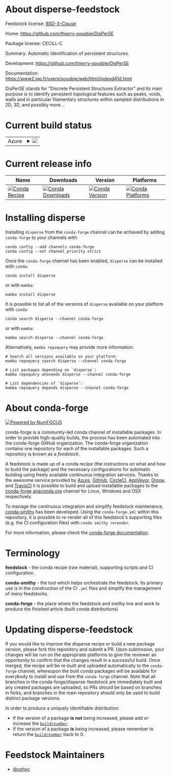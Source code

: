About disperse-feedstock
========================

Feedstock license: [BSD-3-Clause](https://github.com/conda-forge/disperse-feedstock/blob/main/LICENSE.txt)

Home: https://github.com/thierry-sousbie/DisPerSE

Package license: CECILL-C

Summary: Automatic identification of persistent structures.

Development: https://github.com/thierry-sousbie/DisPerSE

Documentation: https://www2.iap.fr/users/sousbie/web/html/indexd41d.html

DisPerSE stands for "Discrete Persistent Structures Extractor" and its main
purpose is to identify persistent topological features such as peaks, voids,
walls and in particular filamentary structures within sampled distributions
in 2D, 3D, and possibly more...


Current build status
====================


<table>
    
  <tr>
    <td>Azure</td>
    <td>
      <details>
        <summary>
          <a href="https://dev.azure.com/conda-forge/feedstock-builds/_build/latest?definitionId=19738&branchName=main">
            <img src="https://dev.azure.com/conda-forge/feedstock-builds/_apis/build/status/disperse-feedstock?branchName=main">
          </a>
        </summary>
        <table>
          <thead><tr><th>Variant</th><th>Status</th></tr></thead>
          <tbody><tr>
              <td>linux_64</td>
              <td>
                <a href="https://dev.azure.com/conda-forge/feedstock-builds/_build/latest?definitionId=19738&branchName=main">
                  <img src="https://dev.azure.com/conda-forge/feedstock-builds/_apis/build/status/disperse-feedstock?branchName=main&jobName=linux&configuration=linux%20linux_64_" alt="variant">
                </a>
              </td>
            </tr><tr>
              <td>osx_64</td>
              <td>
                <a href="https://dev.azure.com/conda-forge/feedstock-builds/_build/latest?definitionId=19738&branchName=main">
                  <img src="https://dev.azure.com/conda-forge/feedstock-builds/_apis/build/status/disperse-feedstock?branchName=main&jobName=osx&configuration=osx%20osx_64_" alt="variant">
                </a>
              </td>
            </tr><tr>
              <td>osx_arm64</td>
              <td>
                <a href="https://dev.azure.com/conda-forge/feedstock-builds/_build/latest?definitionId=19738&branchName=main">
                  <img src="https://dev.azure.com/conda-forge/feedstock-builds/_apis/build/status/disperse-feedstock?branchName=main&jobName=osx&configuration=osx%20osx_arm64_" alt="variant">
                </a>
              </td>
            </tr>
          </tbody>
        </table>
      </details>
    </td>
  </tr>
</table>

Current release info
====================

| Name | Downloads | Version | Platforms |
| --- | --- | --- | --- |
| [![Conda Recipe](https://img.shields.io/badge/recipe-disperse-green.svg)](https://anaconda.org/conda-forge/disperse) | [![Conda Downloads](https://img.shields.io/conda/dn/conda-forge/disperse.svg)](https://anaconda.org/conda-forge/disperse) | [![Conda Version](https://img.shields.io/conda/vn/conda-forge/disperse.svg)](https://anaconda.org/conda-forge/disperse) | [![Conda Platforms](https://img.shields.io/conda/pn/conda-forge/disperse.svg)](https://anaconda.org/conda-forge/disperse) |

Installing disperse
===================

Installing `disperse` from the `conda-forge` channel can be achieved by adding `conda-forge` to your channels with:

```
conda config --add channels conda-forge
conda config --set channel_priority strict
```

Once the `conda-forge` channel has been enabled, `disperse` can be installed with `conda`:

```
conda install disperse
```

or with `mamba`:

```
mamba install disperse
```

It is possible to list all of the versions of `disperse` available on your platform with `conda`:

```
conda search disperse --channel conda-forge
```

or with `mamba`:

```
mamba search disperse --channel conda-forge
```

Alternatively, `mamba repoquery` may provide more information:

```
# Search all versions available on your platform:
mamba repoquery search disperse --channel conda-forge

# List packages depending on `disperse`:
mamba repoquery whoneeds disperse --channel conda-forge

# List dependencies of `disperse`:
mamba repoquery depends disperse --channel conda-forge
```


About conda-forge
=================

[![Powered by
NumFOCUS](https://img.shields.io/badge/powered%20by-NumFOCUS-orange.svg?style=flat&colorA=E1523D&colorB=007D8A)](https://numfocus.org)

conda-forge is a community-led conda channel of installable packages.
In order to provide high-quality builds, the process has been automated into the
conda-forge GitHub organization. The conda-forge organization contains one repository
for each of the installable packages. Such a repository is known as a *feedstock*.

A feedstock is made up of a conda recipe (the instructions on what and how to build
the package) and the necessary configurations for automatic building using freely
available continuous integration services. Thanks to the awesome service provided by
[Azure](https://azure.microsoft.com/en-us/services/devops/), [GitHub](https://github.com/),
[CircleCI](https://circleci.com/), [AppVeyor](https://www.appveyor.com/),
[Drone](https://cloud.drone.io/welcome), and [TravisCI](https://travis-ci.com/)
it is possible to build and upload installable packages to the
[conda-forge](https://anaconda.org/conda-forge) [anaconda.org](https://anaconda.org/)
channel for Linux, Windows and OSX respectively.

To manage the continuous integration and simplify feedstock maintenance,
[conda-smithy](https://github.com/conda-forge/conda-smithy) has been developed.
Using the ``conda-forge.yml`` within this repository, it is possible to re-render all of
this feedstock's supporting files (e.g. the CI configuration files) with ``conda smithy rerender``.

For more information, please check the [conda-forge documentation](https://conda-forge.org/docs/).

Terminology
===========

**feedstock** - the conda recipe (raw material), supporting scripts and CI configuration.

**conda-smithy** - the tool which helps orchestrate the feedstock.
                   Its primary use is in the construction of the CI ``.yml`` files
                   and simplify the management of *many* feedstocks.

**conda-forge** - the place where the feedstock and smithy live and work to
                  produce the finished article (built conda distributions)


Updating disperse-feedstock
===========================

If you would like to improve the disperse recipe or build a new
package version, please fork this repository and submit a PR. Upon submission,
your changes will be run on the appropriate platforms to give the reviewer an
opportunity to confirm that the changes result in a successful build. Once
merged, the recipe will be re-built and uploaded automatically to the
`conda-forge` channel, whereupon the built conda packages will be available for
everybody to install and use from the `conda-forge` channel.
Note that all branches in the conda-forge/disperse-feedstock are
immediately built and any created packages are uploaded, so PRs should be based
on branches in forks, and branches in the main repository should only be used to
build distinct package versions.

In order to produce a uniquely identifiable distribution:
 * If the version of a package **is not** being increased, please add or increase
   the [``build/number``](https://docs.conda.io/projects/conda-build/en/latest/resources/define-metadata.html#build-number-and-string).
 * If the version of a package **is** being increased, please remember to return
   the [``build/number``](https://docs.conda.io/projects/conda-build/en/latest/resources/define-metadata.html#build-number-and-string)
   back to 0.

Feedstock Maintainers
=====================

* [@cphyc](https://github.com/cphyc/)

